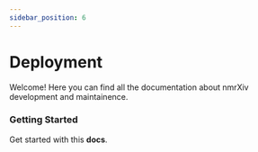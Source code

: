 ```yaml
---
sidebar_position: 6
---
```


# Deployment

Welcome! Here you can find all the documentation about nmrXiv development and maintainence.

### Getting Started

Get started with this **docs**.


